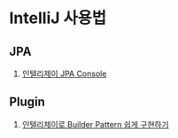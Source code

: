 # IntelliJ 사용법


## JPA
1. [인텔리제이 JPA Console](https://github.com/cheese10yun/IntelliJ/blob/master/JPA/JPA-Console.md)

## Plugin
1. [인텔리제이로 Builder Pattern 쉽게 구현하기](https://github.com/cheese10yun/IntelliJ/blob/master/plugin/builder-pattern.md)
